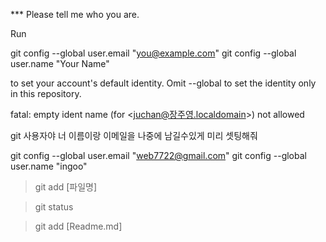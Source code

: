 *** Please tell me who you are.

Run

  git config --global user.email "you@example.com"
  git config --global user.name "Your Name"

to set your account's default identity.
Omit --global to set the identity only in this repository.

fatal: empty ident name (for <juchan@장주영.localdomain>) not allowed


git 사용자야 너 이름이랑 이메일을 나중에 남길수있게 미리 셋팅해줘 

git config --global user.email "web7722@gmail.com"
git config --global user.name "ingoo"

> git add [파일명]

> git status

> git add [Readme.md]